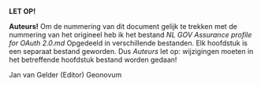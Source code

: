 **LET OP!**

**Auteurs!**
Om de nummering van dit document gelijk te trekken met de nummering van het origineel
heb ik het bestand *NL GOV Assurance profile for OAuth 2.0.md* Opgedeeld in verschillende bestanden.
Elk hoofdstuk is een separaat bestand geworden.
Dus *Auteurs* let op: wijzigingen moeten in het betreffende hoofdstuk bestand worden gedaan!

Jan van Gelder (Editor)
Geonovum